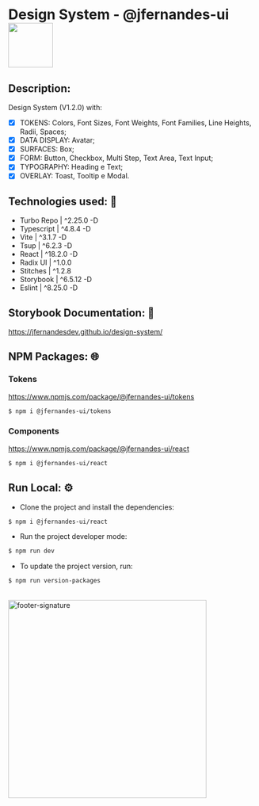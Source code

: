 # Design System - @jfernandes-ui <img src='https://jfernandes.dev.br/logo-jfernandesdev.svg' width='90px' />

## Description:

Design System (V1.2.0) with:

- [x] TOKENS: Colors, Font Sizes, Font Weights, Font Families, Line Heights, Radii,  Spaces;
- [x] DATA DISPLAY: Avatar;
- [x] SURFACES: Box;
- [x] FORM: Button, Checkbox, Multi Step, Text Area, Text Input;
- [x] TYPOGRAPHY: Heading e Text;
- [x] OVERLAY: Toast, Tooltip e Modal.

## Technologies used: 🚀

- Turbo Repo | ^2.25.0 -D
- Typescript | ^4.8.4 -D
- Vite | ^3.1.7 -D
- Tsup | ^6.2.3 -D  
- React | ^18.2.0 -D
- Radix UI | ^1.0.0
- Stitches | ^1.2.8
- Storybook | ^6.5.12 -D
- Eslint | ^8.25.0 -D

## Storybook Documentation: 📕
https://jfernandesdev.github.io/design-system/

## NPM Packages: 🌐

### Tokens
https://www.npmjs.com/package/@jfernandes-ui/tokens

```sh
$ npm i @jfernandes-ui/tokens
```

### Components
https://www.npmjs.com/package/@jfernandes-ui/react

```sh
$ npm i @jfernandes-ui/react
```

## Run Local: ⚙

- Clone the project and install the dependencies:
```sh
$ npm i @jfernandes-ui/react
```

- Run the project developer mode:
```sh
$ npm run dev
```

- To update the project version, run:
```sh
$ npm run version-packages
```

<br>

<img src="https://i.ibb.co/Yckq764/footer-signature.png" alt="footer-signature" border="0"  width='400px' />
